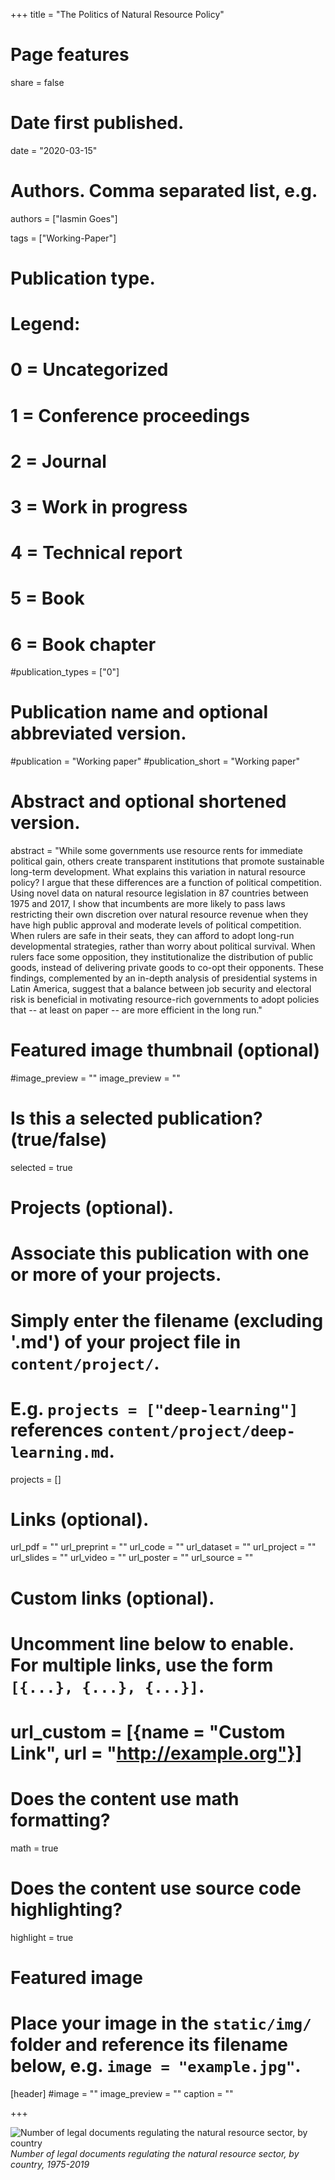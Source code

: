 +++
title = "The Politics of Natural Resource Policy"

# Page features
share =  false 


# Date first published.
date = "2020-03-15"

# Authors. Comma separated list, e.g.
authors = ["Iasmin Goes"]

tags = ["Working-Paper"]

# Publication type.
# Legend:
# 0 = Uncategorized
# 1 = Conference proceedings
# 2 = Journal
# 3 = Work in progress
# 4 = Technical report
# 5 = Book
# 6 = Book chapter
#publication_types = ["0"]

# Publication name and optional abbreviated version.
#publication = "Working paper"
#publication_short = "Working paper"

# Abstract and optional shortened version.
abstract = "While some governments use resource rents for immediate political gain, others create transparent institutions that promote sustainable long-term development. What explains this variation in natural resource policy? I argue that these differences are a function of political competition. Using novel data on natural resource legislation in 87 countries between 1975 and 2017, I show that incumbents are more likely to pass laws restricting their own discretion over natural resource revenue when they have high public approval and moderate levels of political competition. When rulers are safe in their seats, they can afford to adopt long-run developmental strategies, rather than worry about political survival. When rulers face some opposition, they institutionalize the distribution of public goods, instead of delivering private goods to co-opt their opponents. These findings, complemented by an in-depth analysis of presidential systems in Latin America, suggest that a balance between job security and electoral risk is beneficial in motivating resource-rich governments to adopt policies that -- at least on paper -- are more efficient in the long run."

# Featured image thumbnail (optional)
#image_preview = ""
image_preview = ""

# Is this a selected publication? (true/false)
selected = true

# Projects (optional).
#   Associate this publication with one or more of your projects.
#   Simply enter the filename (excluding '.md') of your project file in `content/project/`.
#   E.g. `projects = ["deep-learning"]` references `content/project/deep-learning.md`.
projects = []

# Links (optional).
url_pdf = ""
url_preprint = ""
url_code = ""
url_dataset = ""
url_project = ""
url_slides = ""
url_video = ""
url_poster = ""
url_source = ""

# Custom links (optional).
#   Uncomment line below to enable. For multiple links, use the form `[{...}, {...}, {...}]`.
# url_custom = [{name = "Custom Link", url = "http://example.org"}]

# Does the content use math formatting?
math = true

# Does the content use source code highlighting?
highlight = true

# Featured image
# Place your image in the `static/img/` folder and reference its filename below, e.g. `image = "example.jpg"`.
[header]
#image = ""
image_preview = ""
caption = ""

+++

![Number of legal documents regulating the natural resource sector, by country](../../img/articles/national-measures-map.png)
*Number of legal documents regulating the natural resource sector, by country, 1975-2019*

